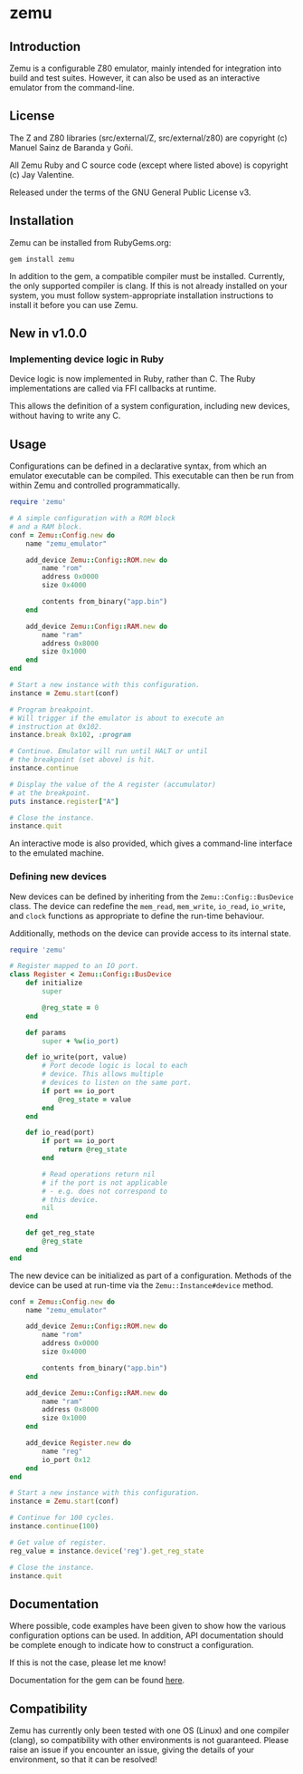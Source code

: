 # zemu

## Introduction

Zemu is a configurable Z80 emulator, mainly intended for integration into build and test suites.
However, it can also be used as an interactive emulator from the command-line.

## License

The Z and Z80 libraries (src/external/Z, src/external/z80) are copyright (c) Manuel Sainz de Baranda y Goñi.

All Zemu Ruby and C source code (except where listed above) is copyright (c) Jay Valentine.

Released under the terms of the GNU General Public License v3.

## Installation

Zemu can be installed from RubyGems.org:

```
gem install zemu
```

In addition to the gem, a compatible compiler must be installed.
Currently, the only supported compiler is clang. If this is not already
installed on your system, you must follow system-appropriate installation instructions
to install it before you can use Zemu.

## New in v1.0.0

### Implementing device logic in Ruby

Device logic is now implemented in Ruby, rather than C.
The Ruby implementations are called via FFI callbacks at runtime.

This allows the definition of a system configuration, including
new devices, without having to write any C.

## Usage

Configurations can be defined in a declarative syntax, from which
an emulator executable can be compiled. This executable can then be run
from within Zemu and controlled programmatically.

```ruby
require 'zemu'

# A simple configuration with a ROM block
# and a RAM block.
conf = Zemu::Config.new do
    name "zemu_emulator"

    add_device Zemu::Config::ROM.new do
        name "rom"
        address 0x0000
        size 0x4000

        contents from_binary("app.bin")
    end

    add_device Zemu::Config::RAM.new do
        name "ram"
        address 0x8000
        size 0x1000
    end
end

# Start a new instance with this configuration.
instance = Zemu.start(conf)

# Program breakpoint.
# Will trigger if the emulator is about to execute an
# instruction at 0x102.
instance.break 0x102, :program

# Continue. Emulator will run until HALT or until
# the breakpoint (set above) is hit.
instance.continue

# Display the value of the A register (accumulator)
# at the breakpoint.
puts instance.register["A"]

# Close the instance.
instance.quit
```

An interactive mode is also provided, which gives a command-line interface to the emulated
machine.

### Defining new devices

New devices can be defined by inheriting from the `Zemu::Config::BusDevice` class.
The device can redefine the `mem_read`, `mem_write`, `io_read`, `io_write`, and `clock` functions
as appropriate to define the run-time behaviour.

Additionally, methods on the device can provide access to its internal state.

```ruby
require 'zemu'

# Register mapped to an IO port.
class Register < Zemu::Config::BusDevice
    def initialize
        super

        @reg_state = 0
    end

    def params
        super + %w(io_port)

    def io_write(port, value)
        # Port decode logic is local to each
        # device. This allows multiple
        # devices to listen on the same port.
        if port == io_port
            @reg_state = value
        end
    end

    def io_read(port)
        if port == io_port
            return @reg_state
        end

        # Read operations return nil
        # if the port is not applicable
        # - e.g. does not correspond to
        # this device.
        nil
    end

    def get_reg_state
        @reg_state
    end
end
```

The new device can be initialized as part of a configuration.
Methods of the device can be used at run-time via the `Zemu::Instance#device` method.

```ruby
conf = Zemu::Config.new do
    name "zemu_emulator"

    add_device Zemu::Config::ROM.new do
        name "rom"
        address 0x0000
        size 0x4000

        contents from_binary("app.bin")
    end

    add_device Zemu::Config::RAM.new do
        name "ram"
        address 0x8000
        size 0x1000
    end

    add_device Register.new do
        name "reg"
        io_port 0x12
    end
end

# Start a new instance with this configuration.
instance = Zemu.start(conf)

# Continue for 100 cycles.
instance.continue(100)

# Get value of register.
reg_value = instance.device('reg').get_reg_state

# Close the instance.
instance.quit
```

## Documentation

Where possible, code examples have been given to show how the various configuration options can be used.
In addition, API documentation should be complete enough to indicate how to construct a configuration.

If this is not the case, please let me know!

Documentation for the gem can be found [here](https://www.rubydoc.info/gems/zemu).

## Compatibility

Zemu has currently only been tested with one OS (Linux) and one compiler (clang), so compatibility with
other environments is not guaranteed. Please raise an issue if you encounter an issue, giving the details
of your environment, so that it can be resolved!

